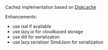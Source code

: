 Cachez implementation based on [Diskcache](https://github.com/grantjenks/python-diskcache/)

Enhancements:
- use isal if available
- use lazy.io for cloudbased storage
- use dill for serialization
- use lazy.serializer SimdJson for serialization

